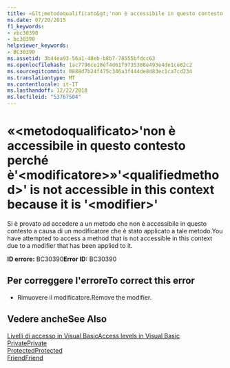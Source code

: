 ```yaml
---
title: «&lt;metodoqualificato&gt;'non è accessibile in questo contesto perché è'&lt;modificatore&gt;»
ms.date: 07/20/2015
f1_keywords:
- vbc30390
- bc30390
helpviewer_keywords:
- BC30390
ms.assetid: 3b44ea93-56a1-48eb-b8b7-78555bfdcc63
ms.openlocfilehash: 1ac7796ce10ef4d61f9735388e493e4de1ce82c2
ms.sourcegitcommit: 0888d7b24f475c346a3f444de8d83ec1ca7cd234
ms.translationtype: MT
ms.contentlocale: it-IT
ms.lasthandoff: 12/22/2018
ms.locfileid: "53767504"
---
```

# <a name="ltqualifiedmethodgt-is-not-accessible-in-this-context-because-it-is-ltmodifiergt"></a><span data-ttu-id="85bfc-102">«&lt;metodoqualificato&gt;'non è accessibile in questo contesto perché è'&lt;modificatore&gt;»</span><span class="sxs-lookup"><span data-stu-id="85bfc-102">'&lt;qualifiedmethod&gt;' is not accessible in this context because it is '&lt;modifier&gt;'</span></span>
<span data-ttu-id="85bfc-103">Si è provato ad accedere a un metodo che non è accessibile in questo contesto a causa di un modificatore che è stato applicato a tale metodo.</span><span class="sxs-lookup"><span data-stu-id="85bfc-103">You have attempted to access a method that is not accessible in this context due to a modifier that has been applied to it.</span></span>  
  
 <span data-ttu-id="85bfc-104">**ID errore:** BC30390</span><span class="sxs-lookup"><span data-stu-id="85bfc-104">**Error ID:** BC30390</span></span>  
  
## <a name="to-correct-this-error"></a><span data-ttu-id="85bfc-105">Per correggere l'errore</span><span class="sxs-lookup"><span data-stu-id="85bfc-105">To correct this error</span></span>  
  
-   <span data-ttu-id="85bfc-106">Rimuovere il modificatore.</span><span class="sxs-lookup"><span data-stu-id="85bfc-106">Remove the modifier.</span></span>  
  
## <a name="see-also"></a><span data-ttu-id="85bfc-107">Vedere anche</span><span class="sxs-lookup"><span data-stu-id="85bfc-107">See Also</span></span>  
 [<span data-ttu-id="85bfc-108">Livelli di accesso in Visual Basic</span><span class="sxs-lookup"><span data-stu-id="85bfc-108">Access levels in Visual Basic</span></span>](~/docs/visual-basic/programming-guide/language-features/declared-elements/access-levels.md)  
 [<span data-ttu-id="85bfc-109">Private</span><span class="sxs-lookup"><span data-stu-id="85bfc-109">Private</span></span>](../../visual-basic/language-reference/modifiers/private.md)  
 [<span data-ttu-id="85bfc-110">Protected</span><span class="sxs-lookup"><span data-stu-id="85bfc-110">Protected</span></span>](../../visual-basic/language-reference/modifiers/protected.md)  
 [<span data-ttu-id="85bfc-111">Friend</span><span class="sxs-lookup"><span data-stu-id="85bfc-111">Friend</span></span>](../../visual-basic/language-reference/modifiers/friend.md)
